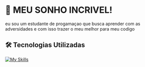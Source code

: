 # 🚀 MEU SONHO INCRIVEL!
eu sou um estudante de progamaçao que busca aprender com as adversidades e com isso trazer
o meu melhor para meu codigo

## 🛠️ Tecnologias Utilizadas

[![My Skills](https://skillicons.dev/icons?i=php,laravel,c,linux,docker,nginx,elixir,lua,graphql,postgres,redis,git,gitlab,obsidian)](https://skillicons.dev)



